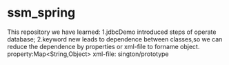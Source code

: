 # ssm_spring
This repository we have learned:
1.jdbcDemo introduced steps of operate database;
2.keyword new leads to dependence between classes,so we can reduce the dependence by properties or xml-file to forname object.
  property:Map<String,Object>
  xml-file:<bean id class></bean>   sington/prototype
